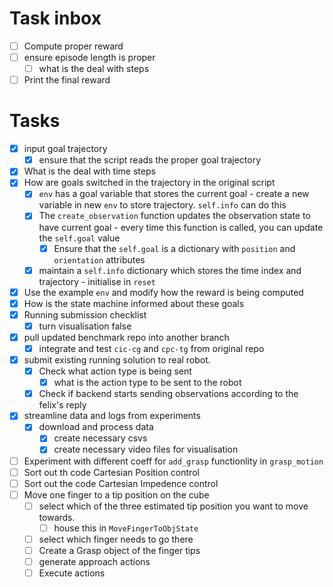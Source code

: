 # Task inbox
- [ ] Compute proper reward
- [ ] ensure episode length is proper
  - [ ] what is the deal with steps
- [ ] Print the final reward
# Tasks
- [X] input goal trajectory
  - [X] ensure that the script reads the proper goal trajectory
- [X] What is the deal with time steps
- [X] How are goals switched in the trajectory in the original script
  - [X] `env` has a goal variable that stores the current goal - create a new
    variable in new `env` to store trajectory. `self.info` can do this
  - [X] The `create_observation` function updates the observation state to have
    current goal - every time this function is called, you can update the
    `self.goal` value
    - [X] Ensure that the `self.goal` is a dictionary with `position` and
      `orientation` attributes
  - [X] maintain a `self.info` dictionary which stores the time index and
    trajectory - initialise in `reset`
- [X] Use the example `env` and modify how the reward is being computed
- [X] How is the state machine informed about these goals
- [X] Running submission checklist
  - [X] turn visualisation false
- [X] pull updated benchmark repo into another branch
  - [X] integrate and test `cic-cg` and `cpc-tg` from original repo
- [X] submit existing running solution to real robot.
  - [X] Check what action type is being sent
    - [X] what is the action type to be sent to the robot
  - [X] Check if backend starts sending observations according to the felix's
    reply
- [X] streamline data and logs from experiments
  - [X] download and process data
    - [X] create necessary csvs
    - [X] create necessary video files for visualisation
- [ ] Experiment with different coeff for `add_grasp` functionlity in
  `grasp_motion`
- [ ] Sort out th code Cartesian Position control
- [ ] Sort out the code Cartesian Impedence control
- [ ] Move one finger to a tip position on the cube
  - [ ] select which of the three estimated tip position you want to move
    towards.
    - [ ] house this in `MoveFingerToObjState` 
  - [ ] select which finger needs to go there
  - [ ] Create a Grasp object of the finger tips
  - [ ] generate approach actions
  - [ ] Execute actions
